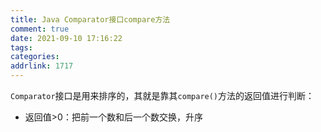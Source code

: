 ```yaml
---
title: Java Comparator接口compare方法
comment: true
date: 2021-09-10 17:16:22
tags:
categories:
addrlink: 1717
---
```




`Comparator`接口是用来排序的，其就是靠其`compare()`方法的返回值进行判断：

- 返回值>0：把前一个数和后一个数交换，升序

  

